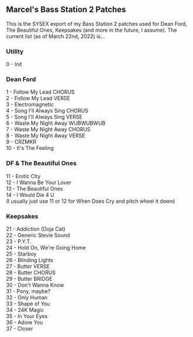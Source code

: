 ## Marcel's Bass Station 2 Patches

This is the SYSEX export of my Bass Station 2 patches used for Dean Ford, The Beautiful Ones, Keepsakes (and more in the future, I assume). The current list (as of March 22nd, 2022) is...

### Utility
0 - Init

### Dean Ford
1 - Follow My Lead CHORUS  
2 - Follow My Lead VERSE  
3 - Electromagnetic  
4 - Song I'll Always Sing CHORUS  
5 - Song I'll Always Sing VERSE  
6 - Waste My Night Away WUBWUBWUB  
7 - Waste My Night Away CHORUS  
8 - Waste My Night Away VERSE  
9 - CRZMKR  
10 - It's The Feeling

### DF & The Beautiful Ones
11 - Erotic City  
12 - I Wanna Be Your Lover  
13 - The Beautiful Ones  
14 - I Would Die 4 U  
(I usually just use 11 or 12 for When Does Cry and pitch wheel it down)

### Keepsakes
21 - Addiction (Doja Cat)  
22 - Generic Stevie Sound  
23 - P.Y.T.  
24 - Hold On, We're Going Home  
25 - Starboy  
26 - Blinding Lights  
27 - Butter VERSE  
28 - Butter CHORUS  
29 - Butter BRIDGE  
30 - Don't Wanna Know  
31 - Pony, maybe?  
32 - Only Human  
33 - Shape of You  
34 - 24K Magic  
35 - In Your Eyes  
36 - Adore You  
37 - Closer
